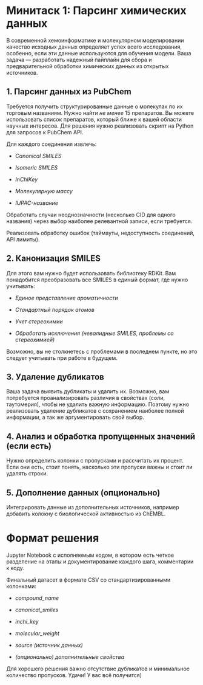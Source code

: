 # Минитаск 1: Парсинг химических данных 
В современной хемоинформатике и молекулярном моделировании качество исходных данных определяет успех всего исследования, особенно, если эти данные используются для обучения модели. Ваша задача — разработать надежный пайплайн для сбора и предварительной обработки химических данных из открытых источников.

## 1. Парсинг данных из PubChem
Требуется получить структурированные данные о молекулах по их торговым названиям. Нужно найти _не менее_ 15 препаратов. Вы можете использовать список препаратов, который ближе к вашей области научных интересов. Для решения нужно реализовать скрипт на Python для запросов к PubChem API.

Для каждого соединения извлечь:

+ _Canonical SMILES_

+ _Isomeric SMILES_

+ _InChIKey_

+ _Молекулярную массу_ 

+ _IUPAC-название_

Обработать случаи неоднозначности (несколько CID для одного названия) через выбор наиболее релевантной записи, если требуется.

Реализовать обработку ошибок (таймауты, недоступность соединений, API лимиты).

## 2. Канонизация SMILES

Для этого вам нужно будет использовать библиотеку RDKit. 
Вам понадобится преобразовать все SMILES в единый формат, где нужно учитывать:

+ _Единое представление ароматичности_

+ _Стандартный порядок атомов_

+ _Учет стереохимии_

+ _Обработать исключения (невалидные SMILES, проблемы со стереохимией)_

Возможно, вы не столкнетесь с проблемами в последнем пункте, но это следует учитывать при работе в будущем.

## 3. Удаление дубликатов
Ваша задача выявить дубликаты и удалить их. Возможно, вам потребуется проанализировать различия в свойствах (соли, таутомерия), чтобы не удалить важную информацию. Поэтому нужно реализовать удаление дубликатов с сохранением наиболее полной информации, а так же аргументировать свой выбор.

## 4. Анализ и обработка пропущенных значений (если есть)
Нужно определить колонки с пропусками и рассчитать их процент. Если они есть, стоит понять, насколько эти пропуски важны и стоит ли удалять строки.

## 5. Дополнение данных (опционально)
Интегрировать данные из дополнительных источников, например добавить колокну с биологической активностью из ChEMBL. 

# Формат решения
Jupyter Notebook с исполняемым кодом, в котором есть четкое разделение на этапы и документирование каждого шага, комментарии к коду.

Финальный датасет в формате CSV со стандартизированными колонками:

+ _compound_name_

+ _canonical_smiles_

+ _inchi_key_

+ _molecular_weight_

+ _source (источник данных)_

+ _(опционально) дополнительные свойства_

Для хорошего решения важно отсутствие дубликатов и минимальное количество пропусков. Удачи! У вас всё получится)